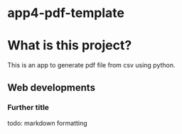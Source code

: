 # app4-pdf-template
# What is this project?
This is an app to generate pdf file from csv using python.

## Web developments

### Further title
todo: markdown formatting
